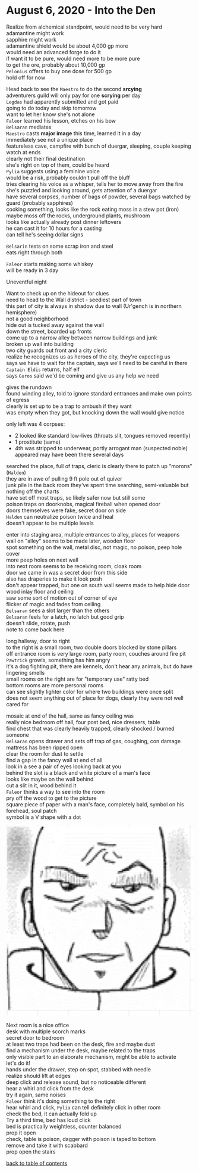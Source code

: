 # August 6, 2020 - Into the Den

Realize from alchemical standpoint, would need to be very hard  
adamantine might work  
sapphire might work  
adamantine shield would be about 4,000 gp more  
would need an advanced forge to do it  
if want it to be pure, would need more to be more pure  
to get the ore, probably about 10,000 gp  
`Pelonius` offers to buy one dose for 500 gp  
hold off for now  

Head back to see the `Maestro` to do the second **srcying**  
adventurers guild will only pay for one **scrying** per day  
`Legdas` had apparently submitted and got paid  
going to do today and skip tomorrow  
want to let her know she's not alone  
`Faleor` learned his lesson, etches on his bow  
`Belsaran` mediates  
`Maestro` casts **major image** this time, learned it in a day  
immediately see not a unique place  
featureless cave, campfire with bunch of duergar, sleeping, couple keeping watch at ends  
clearly not their final destination  
she's right on top of them, could be heard  
`Pylia` suggests using a feminine voice  
would be a risk, probably couldn't pull off the bluff  
tries clearing his voice as a whisper, tells her to move away from the fire  
she's puzzled and looking around, gets attention of a duergar  
have several corpses, number of bags of powder, several bags watched by guard (probably sapphires)  
cooking something, looks like the rock eating moss in a stew pot (iron)  
maybe moss off the rocks, underground plants, mushroom  
looks like actually already post dinner leftovers  
he can cast it for 10 hours for a casting  
can tell he's seeing dollar signs  

`Belsarin` tests on some scrap iron and steel  
eats right through both  

`Faleor` starts making some whiskey  
will be ready in 3 day  

Uneventful night  

Want to check up on the hideout for clues  
need to head to the Wall district - seediest part of town  
this part of city is always in shadow due to wall (Ur'gench is in northern hemisphere)  
not a good neighborhood  
hide out is tucked away against the wall  
down the street, boarded up fronts  
come up to a narrow alley between narrow buildings and junk  
broken up wall into building  
two city guards out front and a city cleric  
realize he recognizes us as heroes of the city, they're expecting us  
says we have to wait for the captain, says we'll need to be careful in there  
`Captain Eldis` returns, half elf  
says `Guros` said we'd be coming and give us any help we need  

gives the rundown  
found winding alley, told to ignore standard entrances and make own points of egress  
clearly is set up to be a trap to ambush if they want  
was empty when they got, but knocking down the wall would give notice  

only left was 4 corpses: 
- 2 looked like standard low-lives (throats slit, tongues removed recently)
- 1 prostitute (same)
- 4th was stripped to underwear, portly arrogant man (suspected noble) appeared may have been there several days  

searched the place, full of traps, cleric is clearly there to patch up "morons" (`Halden`)  
they are in awe of pulling 9 ft pole out of quiver  
junk pile in the back room they've spent time searching, semi-valuable but nothing off the charts  
have set off most traps, so likely safer now but still some  
poison traps on doorknobs, magical fireball when opened door  
doors themselves were fake, secret door on side  
`Halden` can neutralize poison twice and heal  
doesn't appear to be multiple levels  

enter into staging area, multiple entrances to alley, places for weapons  
wall on "alley" seems to be made later, wooden floor  
spot something on the wall, metal disc, not magic, no poison, peep hole cover  
more peep holes on next wall  
into next room seems to be receiving room, cloak room  
door we came in was a secret door from this side  
also has draperies to make it look posh  
don't appear trapped, but one on south wall seems made to help hide door  
wood inlay floor and ceiling  
saw some sort of motion out of corner of eye  
flicker of magic and fades from ceiling  
`Belsaran` sees a slot larger than the others  
`Belsaran` feels for a latch, no latch but good grip  
doesn't slide, rotate, push  
note to come back here  

long hallway, door to right  
to the right is a small room, two double doors blocked by stone pillars  
off entrance room is very large room, party room, couches around fire pit  
`Pawtrick` growls, something has him angry  
it's a dog fighting pit, there are kennels, don't hear any animals, but do have lingering smells  
small rooms on the right are for "temporary use" ratty bed  
bottom rooms are more personal rooms  
can see slightly lighter color for where two buildings were once split  
does not seem anything out of place for dogs, clearly they were not well cared for  

mosaic at end of the hall, same as fancy ceiling was  
really nice bedroom off hall, four post bed, nice dressers, table  
find chest that was clearly heavily trapped, clearly shocked / burned someone  
`Belsaran` opens drawer and sets off trap of gas, coughing, con damage  
mattress has been ripped open  
clear the room for dust to settle  
find a gap in the fancy wall at end of all  
look in a see a pair of eyes looking back at you  
behind the slot is a black and white picture of a man's face  
looks like maybe on the wall behind  
cut a slit in it, wood behind it  
`Faleor` thinks a way to see into the room  
pry off the wood to get to the picture  
square piece of paper with a man's face, completely bald, symbol on his forehead, soul patch  
symbol is a V shape with a dot  

![unknown man](/assets/hidden-face.webp)

Next room is a nice office  
desk with multiple scorch marks  
secret door to bedroom  
at least two traps had been on the desk, fire and maybe dust  
find a mechanism under the desk, maybe related to the traps  
only visible part to an elaborate mechanism, might be able to activate  
let's do it!  
hands under the drawer, step on spot, stabbed with needle  
realize should lift at edges  
deep click and release sound, but no noticeable different  
hear a whirl and click from the desk  
try it again, same noises  
`Faleor` think it's doing something to the right  
hear whirl and click, `Pylia` can tell definitely click in other room  
check the bed, it can actually fold up  
Try a third time, bed has loud click  
bed is practically weightless, counter balanced  
prop it open  
check, table is poison, dagger with poison is taped to bottom  
remove and take it with scabbard  
prop open the stairs  

[back to table of contents](/sessions/README.md)
